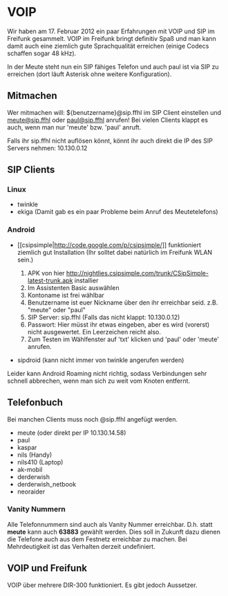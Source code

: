 # VOIP

Wir haben am 17. Februar 2012 ein paar Erfahrungen mit VOIP und SIP im Freifunk gesammelt. VOIP im Freifunk bringt definitiv Spaß und man kann damit auch eine ziemlich gute Sprachqualität erreichen (einige Codecs schaffen sogar 48 kHz).

In der Meute steht nun ein SIP fähiges Telefon und auch paul ist via SIP zu erreichen (dort läuft Asterisk ohne weitere Konfiguration). 

## Mitmachen 

Wer mitmachen will: ${benutzername}@sip.ffhl im SIP Client einstellen und meute@sip.ffhl oder paul@sip.ffhl anrufen! Bei vielen Clients klappt es auch, wenn man nur 'meute' bzw. 'paul' anruft.

Falls ihr sip.ffhl nicht auflösen könnt, könnt ihr auch direkt die IP des SIP Servers nehmen: 10.130.0.12

## SIP Clients 

### Linux

 * twinkle
 * ekiga (Damit gab es ein paar Probleme beim Anruf des Meutetelefons)

### Android

 * [[csipsimple|http://code.google.com/p/csipsimple/]] funktioniert ziemlich gut
   Installation (Ihr solltet dabei natürlich im Freifunk WLAN sein.)
    1. APK von hier http://nightlies.csipsimple.com/trunk/CSipSimple-latest-trunk.apk installier
    2. Im Assistenten Basic auswählen
    3. Kontoname ist frei wählbar
    4. Benutzername ist euer Nickname über den ihr erreichbar seid. z.B. "meute" oder "paul"
    5. SIP Server: sip.ffhl (Falls das nicht klappt: 10.130.0.12)
    6. Passwort: Hier müsst ihr etwas eingeben, aber es wird (vorerst) nicht ausgewertet. Ein Leerzeichen reicht also.
    7. Zum Testen im Wählfenster auf 'txt' klicken und 'paul' oder 'meute' anrufen.
        
 * sipdroid (kann nicht immer von twinkle angerufen werden)

Leider kann Android Roaming nicht richtig, sodass Verbindungen sehr schnell abbrechen, wenn man sich zu weit vom Knoten entfernt.

## Telefonbuch

Bei manchen Clients muss noch @sip.ffhl angefügt werden.

 * meute (oder direkt per IP 10.130.14.58)
 * paul
 * kaspar
 * nils (Handy)
 * nils410 (Laptop)
 * ak-mobil
 * derderwish
 * derderwish_netbook
 * neoraider

### Vanity Nummern

Alle Telefonnummern sind auch als Vanity Nummer erreichbar. D.h. statt **meute** kann auch **63883** gewählt werden. Dies soll in Zukunft dazu dienen die Telefone auch aus dem Festnetz erreichbar zu machen. Bei Mehrdeutigkeit ist das Verhalten derzeit undefiniert.

## VOIP und Freifunk

VOIP über mehrere DIR-300 funktioniert. Es gibt jedoch Aussetzer. 
